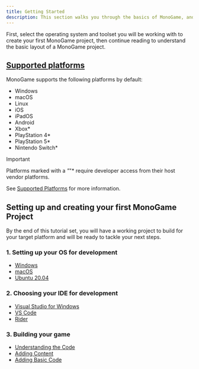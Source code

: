 ```yaml
---
title: Getting Started
description: This section walks you through the basics of MonoGame, and helps you to create your first game.
---
```


First, select the operating system and toolset you will be working with to create your first MonoGame project, then continue reading to understand the basic layout of a MonoGame project.

## [Supported platforms](./platforms.md)

MonoGame supports the following platforms by default:

- Windows
- macOS
- Linux
- iOS
- iPadOS
- Android
- Xbox*
- PlayStation 4*
- PlayStation 5*
- Nintendo Switch*

> [!IMPORTANT]
> Platforms marked with a *"*"* require developer access from their host vendor platforms.

See [Supported Platforms](./platforms.md) for more information.

## Setting up and creating your first MonoGame Project

By the end of this tutorial set, you will have a working project to build for your target platform and will be ready to tackle your next steps.

### 1. Setting up your OS for development

- [Windows](./1_setting_up_your_os_for_development_windows.md)
- [macOS](./1_setting_up_your_os_for_development_macos.md)
- [Ubuntu 20.04](./1_setting_up_your_os_for_development_ubuntu.md)

### 2. Choosing your IDE for development

- [Visual Studio for Windows](./2_choosing_your_ide_visual_studio.md)
- [VS Code](./2_choosing_your_ide_vscode.md)
- [Rider](./2_choosing_your_ide_rider.md)

### 3. Building your game

- [Understanding the Code](3_understanding_the_code.md)
- [Adding Content](4_adding_content.md)
- [Adding Basic Code](5_adding_basic_code.md)
